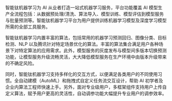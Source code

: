 智能钛机器学习为 AI 从业者打造一站式机器学习服务，平台功能覆盖 AI 模型生产全流程包括：从数据预处理/清洗、算法导入、模型训练、模型评估到模型服务与批量预测等。智能钛机器学习平台为用户提供训练机器学习模型及深度学习模型所需的全部工具服务。

智能钛机器学习内置丰富的算法，包括常用的机器学习预测回归、图像分类、目标检测、NLP 以及腾讯针对特定场景优化的算法。丰富的算法集合满足用户各种场景下对特定算法的应用需求。此外，模型服务的灰度发布与模型间多版本切换预测功能，让模型服务升级流畅灵活，大大降低模型服务在生产环境中由版本升级带来的不确定风险。

同时，智能钛机器学习支持多样化的交互方式，以便满足各类用户的不同使用习惯。全自动建模（AutoML）和拖拽式自定义任务流交互设计，帮助 AI 初学者及企业内算法工程师快速上手。另外，面对专业级用户，多框架组件支持用户上传自定义算法，赋予用户更高的灵活性，自动调参功能大幅提升专业用户的调参效率。
